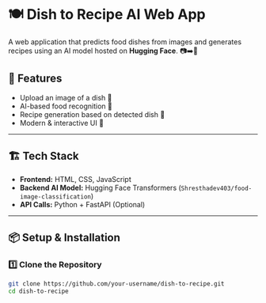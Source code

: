 # 🍽️ Dish to Recipe AI Web App

A web application that predicts food dishes from images and generates recipes using an AI model hosted on **Hugging Face**. 📷➡️🍲

## 🚀 Features
- Upload an image of a dish 🍕
- AI-based food recognition 🤖
- Recipe generation based on detected dish 📝
- Modern & interactive UI 🎨

---

## 🏗️ **Tech Stack**
- **Frontend:** HTML, CSS, JavaScript  
- **Backend AI Model:** Hugging Face Transformers (`Shresthadev403/food-image-classification`)  
- **API Calls:** Python + FastAPI (Optional)  

---

## 📦 **Setup & Installation**
### 1️⃣ Clone the Repository
```bash
git clone https://github.com/your-username/dish-to-recipe.git
cd dish-to-recipe
